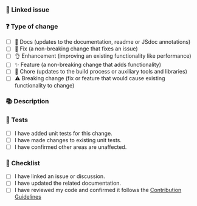 <!---
☝️ PR title should follow conventional commits (https://conventionalcommits.org)
-->

### 🔗 Linked issue
<!-- Please ensure there is an open issue and mention its number as #123 -->
<!-- If this change closes/resolves an issue type Closes followed by its number -->

### ❓ Type of change
<!-- What types of changes does your code introduce? Put an `x` in all the boxes that apply. -->

- [ ] 📖 Docs (updates to the documentation, readme or JSdoc annotations)
- [ ] 🐞 Fix (a non-breaking change that fixes an issue)
- [ ] 👌 Enhancement (improving an existing functionality like performance)
- [ ] ✨ Feature (a non-breaking change that adds functionality)
- [ ] 🧹 Chore (updates to the build process or auxiliary tools and libraries)
- [ ] ⚠️ Breaking change (fix or feature that would cause existing functionality to change)

### 📚 Description
<!-- Describe your changes in detail -->
<!-- Why is this change required? What problem does it solve? -->
<!-- Try to be concise and explain exactly why you've done certain things so that reviewing is more straightforward -->

### 🧪 Tests
<!-- Mark all that are applicable -->
- [ ] I have added unit tests for this change.
- [ ] I have made changes to existing unit tests.
- [ ] I have confirmed other areas are unaffected.

<!-- List the changes you've done to any unit tests -->
<!-- E.g., 1. Added unit test for saving project. -->

### 📝 Checklist
<!-- Put an `x` in all the boxes that apply. -->
- [ ] I have linked an issue or discussion. <!-- A linked issue should be in brackets. E.g., fix: resolve crashing bug on start (#1234) -->
- [ ] I have updated the related documentation. <!-- Any change to an API must include Documentation changes. -->
- [ ] I have reviewed my code and confirmed it follows the [Contribution Guidelines](./CONTRIBUTING.md)
